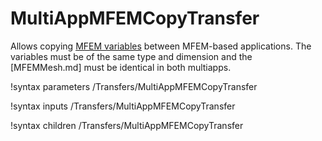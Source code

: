 # MultiAppMFEMCopyTransfer

Allows copying [MFEM variables](MFEMVariable.md) between MFEM-based applications. The variables must
be of the same type and dimension and the [MFEMMesh.md] must be identical in both multiapps.

!syntax parameters /Transfers/MultiAppMFEMCopyTransfer

!syntax inputs /Transfers/MultiAppMFEMCopyTransfer

!syntax children /Transfers/MultiAppMFEMCopyTransfer
